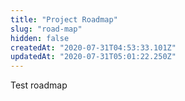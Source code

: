 ```yaml
---
title: "Project Roadmap"
slug: "road-map"
hidden: false
createdAt: "2020-07-31T04:53:33.101Z"
updatedAt: "2020-07-31T05:01:22.250Z"
---
```

Test roadmap